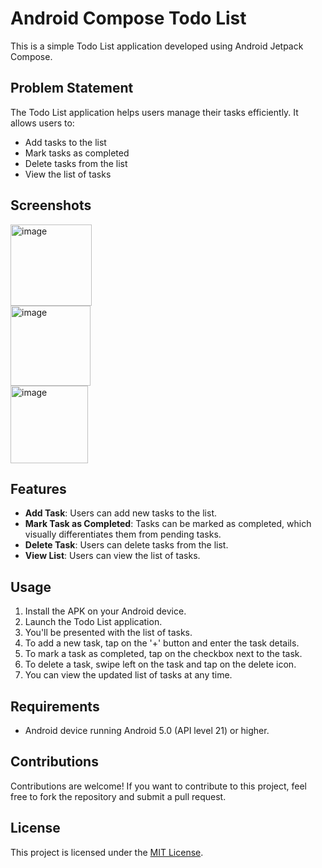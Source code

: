 # Android Compose Todo List

This is a simple Todo List application developed using Android Jetpack Compose.

## Problem Statement

The Todo List application helps users manage their tasks efficiently. It allows users to:

- Add tasks to the list
- Mark tasks as completed
- Delete tasks from the list
- View the list of tasks

## Screenshots

<img width="130" alt="image" src="https://github.com/mu-se373-210704034/TodoApp/assets/163424958/97363b46-e714-4417-ba92-f353c2542d72">
<br>
<img width="128" alt="image" src="https://github.com/mu-se373-210704034/TodoApp/assets/163424958/1b0736f7-c3b0-41ed-b50c-686e9399c265">
<br>
<img width="124" alt="image" src="https://github.com/mu-se373-210704034/TodoApp/assets/163424958/1258347d-bc95-4c8a-a7ec-1c6fa2eac917">


## Features

- **Add Task**: Users can add new tasks to the list.
- **Mark Task as Completed**: Tasks can be marked as completed, which visually differentiates them from pending tasks.
- **Delete Task**: Users can delete tasks from the list.
- **View List**: Users can view the list of tasks.

## Usage

1. Install the APK on your Android device.
2. Launch the Todo List application.
3. You'll be presented with the list of tasks.
4. To add a new task, tap on the '+' button and enter the task details.
5. To mark a task as completed, tap on the checkbox next to the task.
6. To delete a task, swipe left on the task and tap on the delete icon.
7. You can view the updated list of tasks at any time.

## Requirements

- Android device running Android 5.0 (API level 21) or higher.

## Contributions

Contributions are welcome! If you want to contribute to this project, feel free to fork the repository and submit a pull request.

## License

This project is licensed under the [MIT License](LICENSE).









